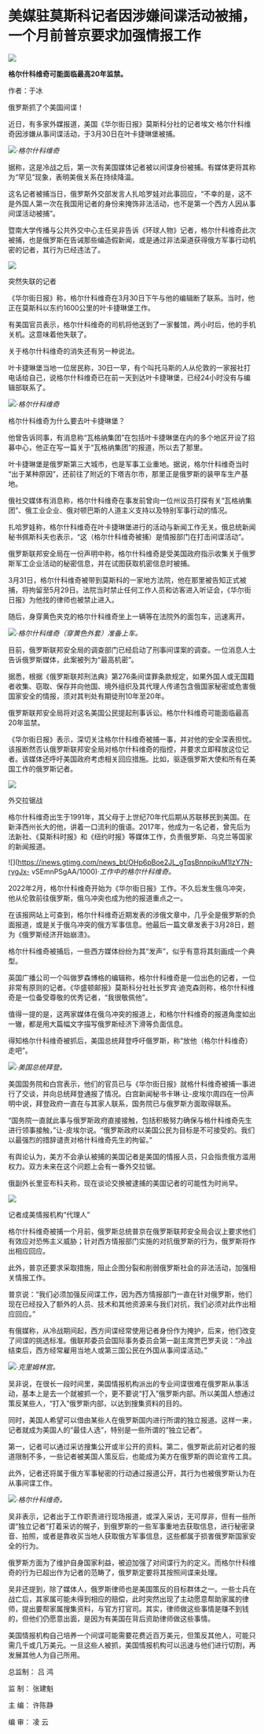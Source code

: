 # 美媒驻莫斯科记者因涉嫌间谍活动被捕，一个月前普京要求加强情报工作

![](https://inews.gtimg.com/news_bt/OUhSB2GCdtywHJbHey0P5RXqEThilTUT7feRr0tsiWX_UAA/1000)

**格尔什科维奇可能面临最高20年监禁。**

作者：于冰

俄罗斯抓了个美国间谍！

近日，有多家外媒报道，美国《华尔街日报》莫斯科分社的记者埃文·格尔什科维奇因涉嫌从事间谍活动，于3月30日在叶卡捷琳堡被捕。

![](https://inews.gtimg.com/news_bt/Oaax9S6b0LOzqkAmJFP5qfH3mC4wUZwGY4TTk74rp063YAA/1000)_·格尔什科维奇_

据称，这是冷战之后，第一次有美国媒体记者被以间谍身份被捕。有媒体更将其称为“罕见”现象，表明美俄关系在持续降温。

这名记者被捕当日，俄罗斯外交部发言人扎哈罗娃对此事回应，“不幸的是，这不是外国人第一次在我国用记者的身份来掩饰非法活动，也不是第一个西方人因从事间谍活动被捕”。

暨南大学传播与公共外交中心主任吴非告诉《环球人物》记者，格尔什科维奇此次被捕，也是俄罗斯在告诫那些编造假新闻，或是通过非法渠道获得俄方军事行动机密的记者，其行为已经违法了。

![](https://inews.gtimg.com/news_bt/OlvqqeihhSugH5Rt1R2v0qFoBku8Njsps2IKoOfjcZaR0AA/1000)

突然失联的记者

《华尔街日报》称，格尔什科维奇在3月30日下午与他的编辑断了联系。当时，他正在莫斯科以东约1600公里的叶卡捷琳堡工作。

有美国官员表示，格尔什科维奇的司机将他送到了一家餐馆，两小时后，他的手机关机。这意味着他失联了。

关于格尔什科维奇的消失还有另一种说法。

叶卡捷琳堡当地一位居民称，30日一早，有个叫托马斯的人从伦敦的一家报社打电话给自己，说格尔什科维奇已在前一天到达叶卡捷琳堡，已经24小时没有与编辑部联系了。

![](https://inews.gtimg.com/news_bt/OqsQyJQPVVDNGFWY3PO200ImxpzE_OazkbRsNLhGo6kr0AA/1000)_·格尔什科维奇_

格尔什科维奇为什么要去叶卡捷琳堡？

他曾告诉同事，有消息称“瓦格纳集团”在包括叶卡捷琳堡在内的多个地区开设了招募中心，他正在写一篇关于“瓦格纳集团”的报道，所以去了那里。

叶卡捷琳堡是俄罗斯第三大城市，也是军事工业重地。据说，格尔什科维奇当时 “出于某种原因”，还前往了附近的下塔吉尔市，那里正是俄罗斯的装甲车生产基地。

俄社交媒体有消息称，格尔什科维奇在事发前曾向一位州议员打探有关“瓦格纳集团”、俄工业企业、俄对顿巴斯的人道主义支持以及特别军事行动的情况。

扎哈罗娃称，格尔什科维奇在叶卡捷琳堡进行的活动与新闻工作无关。俄总统新闻秘书佩斯科夫也表示，“这（格尔什科维奇被捕）是情报部门在打击间谍活动”。

俄罗斯联邦安全局在一份声明中称，格尔什科维奇是受美国政府指示收集关于俄罗斯军工企业活动的秘密信息，并在试图获取机密信息时被捕。

3月31日，格尔什科维奇被带到莫斯科的一家地方法院，他在那里被告知正式被捕，将拘留至5月29日。法院当时禁止任何工作人员和访客进入听证会，《华尔街日报》为他找的律师也被禁止进入。

随后，身穿黄色夹克的格尔什科维奇坐上一辆等在法院外的面包车，迅速离开。

![](https://inews.gtimg.com/news_bt/OZFP3z5LCQJ9nCdhRi0p1xEyH25fj7B9O9Qs56rFUuR4AAA/1000)_·格尔什科维奇（穿黄色外套）准备上车。_

目前，俄罗斯联邦安全局的调查部门已经启动了刑事间谍案的调查。一位消息人士告诉俄罗斯媒体，此案被列为“最高机密”。

据悉，根据《俄罗斯联邦刑法典》第276条间谍罪条款规定，如果外国人或无国籍者收集、窃取、保存并向他国、境外组织及其代理人传递包含俄国家秘密或危害俄国家安全的情报，须对其判处有期徒刑10年至20年。

俄罗斯联邦安全局将对这名美国公民提起刑事诉讼。格尔什科维奇可能面临最高20年监禁。

《华尔街日报》表示，深切关注格尔什科维奇被捕一事，并对他的安全深表担忧。该报断然否认俄罗斯联邦安全局对格尔什科维奇的指控，并要求立即释放这位记者。该媒体还呼吁美国政府考虑相关回应措施。比如，驱逐俄罗斯大使和所有在美国工作的俄罗斯记者。

![](https://inews.gtimg.com/news_bt/OHeG_qSsXrnXMktNQNDPKUfrsUTkiO7pGr_R7UL-0MAo8AA/1000)

外交拉锯战

格尔什科维奇出生于1991年，其父母于上世纪70年代后期从苏联移民到美国。在新泽西州长大的他，讲着一口流利的俄语。2017年，他成为一名记者，曾先后为法新社、《莫斯科时报》和《纽约时报》等媒体工作，负责俄罗斯、乌克兰等国家的新闻报道。

![](https://inews.gtimg.com/news_bt/OHp6pBoe2JL_gTqsBnnpikuM1lzY7N-rygJx-
vSEmnPSgAA/1000)_·工作中的格尔什科维奇。_

2022年2月，格尔什科维奇开始为《华尔街日报》工作。不久后发生俄乌冲突，他从伦敦前往俄罗斯，俄乌冲突也成为他的报道重点之一。

在该报网站上可查到，格尔什科维奇近期发表的涉俄文章中，几乎全是俄罗斯的负面报道，或是关于俄乌冲突的俄方军事信息。他最后一篇文章发表于3月28日，题为《俄罗斯经济开始崩溃》。

格尔什科维奇被捕后，一些西方媒体纷纷为其“发声”，似乎有意将其刻画成一个典型。

英国广播公司一个叫做罗森博格的编辑称，格尔什科维奇是一位出色的记者，一位非常有原则的记者。《华盛顿邮报》莫斯科分社社长罗宾·迪克森则称，格尔什科维奇是一位备受尊敬的优秀记者，“我很敬佩他”。

值得一提的是，这两家媒体在俄乌冲突的报道上，和格尔什科维奇的报道角度如出一辙，都是用大篇幅文字描写俄罗斯经济下滑等负面信息。

得知格尔什科维奇被抓后，美国总统拜登呼吁俄罗斯，称“放他（格尔什科维奇）走吧”。

![](https://inews.gtimg.com/news_bt/O4afPCEcT7csfbhPyUWOeN2rrVYRJ3GGwNi8kjKTB0ZK8AA/1000)_·美国总统拜登。_

美国国务院和白宫表示，他们的官员已与《华尔街日报》就格什科维奇被捕一事进行了交谈，并向总统拜登通报了情况。白宫新闻秘书卡琳·让-皮埃尔周四在一份声明中说，拜登政府一直在与其家人联系，国务院已与俄罗斯方面取得联系。

“国务院一直就此事与俄罗斯政府直接接触，包括积极努力确保与格什科维奇先生进行领事接触，”让-皮埃尔说。“俄罗斯政府以美国公民为目标是不可接受的。我们以最强烈的措辞谴责对格什科维奇先生的拘留。”

有舆论认为，美方不会承认被捕的美国记者是美国的情报人员，只会指责俄方滥用权力。双方未来在这个问题上会有一番外交拉锯。

俄副外长里亚布科夫称，现在谈论交换被逮捕的美国记者的可能性为时尚早。

![](https://inews.gtimg.com/news_bt/OmCcctO5Pvlj0y48bm_9B2-Y2YQVnOifvB1NA3-LEOzasAA/1000)

记者成美情报机构“代理人”

格尔什科维奇被捕一个月前，俄罗斯总统普京在俄罗斯联邦安全局会议上要求他们有效应对恐怖主义威胁；针对西方情报部门实施的对抗俄罗斯的行为，俄罗斯将作出相应回应。

此外，普京还要求采取措施，阻止企图分裂和削弱俄罗斯社会的非法活动，加强相关情报工作。

普京说：“我们必须加强反间谍工作，因为西方情报部门一直在针对俄罗斯，他们现在已经投入了额外的人员、技术和其他资源来与我们对抗，我们必须对此作出相应回应。”

有俄媒称，从冷战期间起，西方间谍经常使用记者身份作为掩护，后来，他们改变了间谍的挑选标准。俄联邦委员会国际事务委员会第一副主席贾巴罗夫说：“冷战结束后，西方经常雇用当地人或第三国公民在外国从事间谍活动。”

![](https://inews.gtimg.com/news_bt/OkbqxdYtsK5c2C0X8-lWfI1W4VONGgtzMpUs9uyoSU_TsAA/1000)_·克里姆林宫。_

吴非说，在很长一段时间里，美国情报机构派出的专业间谍很难在俄罗斯从事活动，基本上是去一个就被抓一个，更不要说“打入”俄罗斯内部。所以美国人想通过策反某些人，“打入”俄罗斯内部，以达到搜集资料的目的。

同时，美国人希望可以借由某些人在俄罗斯国内进行所谓的独立报道。这样一来，记者就成为美国人的“最佳人选”，特别是一些所谓的“独立记者”。

第一，记者可以通过采访搜集公开或半公开的资料。第二，俄罗斯此前对记者的报道限制不多，一些记者被美国人策反后，也能成为美方在俄罗斯的舆论宣传工具。

此外，记者还将属于俄方军事秘密的行动通过报道公开，其行为也被俄罗斯认为在从事间谍工作。

![](https://inews.gtimg.com/news_bt/OaPBGIT7hmAfUX_RS0D0qwEzLeFlvaLX5KN86MbCOuZpcAA/1000)_·格尔什科维奇。_

吴非表示，记者出于工作职责进行现场报道，或深入采访，无可厚非，但有一些所谓“独立记者”打着采访的幌子，到俄罗斯的一些军事重地去获取信息，进行秘密录音、拍照，或者是靠收买当地人获取俄方军事信息，这些都属于损害俄罗斯国家安全的行为。

俄罗斯方面为了维护自身国家利益，被迫加强了对间谍行为的定义。而格尔什科维奇的行为已超出作为记者的范畴了，俄罗斯定要将其按照间谍来处理。

吴非还提到，除了媒体人，俄罗斯律师也是美国策反的目标群体之一。一些士兵在战亡后，其家属可能未得到相应的赔偿，此时突然出现了主动愿意帮助家属的律师，提出要帮家属搜集资料，与官方打官司。其实，律师做这些事情是赚不到钱的，但他们仍愿意出面，是因为有美国在背后资助律师做这些事情。

美国情报机构自己培养一个间谍可能需要花费近百万美元，但策反其他人，可能只需几千或几万美元。一旦这些人被抓，美国情报机构可以迅速与他们进行切割，再发展其他人为自己所用。

总监制： 吕 鸿

监 制： 张建魁

主 编： 许陈静

编 审： 凌 云

